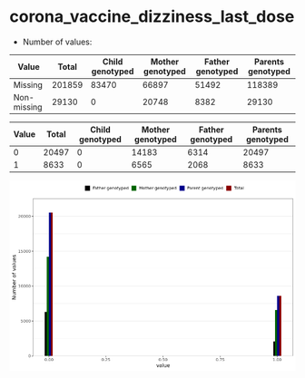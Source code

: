 # corona_vaccine_dizziness_last_dose
- Number of values:

| Value | Total | Child genotyped | Mother genotyped | Father genotyped | Parents genotyped |
| ----- | ----- | --------------- | ---------------- | ---------------- |---------------- |
| Missing | 201859 | 83470 | 66897 | 51492 | 118389 |
| Non-missing | 29130 | 0 | 20748 | 8382 | 29130 |

| Value | Total | Child genotyped | Mother genotyped | Father genotyped | Parents genotyped |
| ----- | ----- | --------------- | ---------------- | ---------------- |---------------- |
| 0 | 20497 | 0 | 14183 | 6314 | 20497 |
| 1 | 8633 | 0 | 6565 | 2068 | 8633 |



![](corona_vaccine_dizziness_last_dose_n.png)



